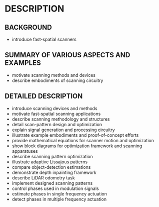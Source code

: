 # DESCRIPTION

## BACKGROUND

- introduce fast-spatial scanners

## SUMMARY OF VARIOUS ASPECTS AND EXAMPLES

- motivate scanning methods and devices
- describe embodiments of scanning circuitry

## DETAILED DESCRIPTION

- introduce scanning devices and methods
- motivate fast-spatial scanning applications
- describe scanning methodology and structures
- detail scan-pattern design and optimization
- explain signal generation and processing circuitry
- illustrate example embodiments and proof-of-concept efforts
- provide mathematical equations for scanner motion and optimization
- show block diagrams for optimization framework and scanning apparatuses
- describe scanning pattern optimization
- illustrate adaptive Lissajous patterns
- compare object-detection estimations
- demonstrate depth inpainting framework
- describe LiDAR odometry task
- implement designed scanning patterns
- control phases used in modulation signals
- estimate phases in single frequency actuation
- detect phases in multiple frequency actuation

